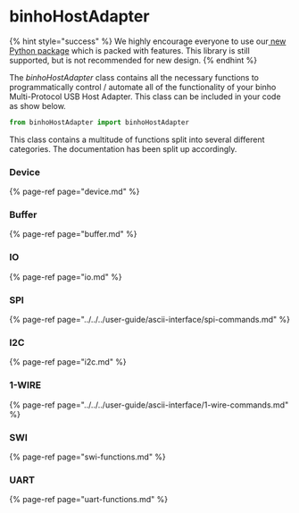 # binhoHostAdapter

{% hint style="success" %}
We highly encourage everyone to use our[ new Python package](https://support.binho.io/python-libraries/binho-python-package) which is packed with features. This library is still supported, but is not recommended for new design.
{% endhint %}

The _binhoHostAdapter_ class contains all the necessary functions to programmatically control / automate all of the functionality of your binho Multi-Protocol USB Host Adapter. This class can be included in your code as show below.

```python
from binhoHostAdapter import binhoHostAdapter
```

This class contains a multitude of functions split into several different categories. The documentation has been split up accordingly.

### Device

{% page-ref page="device.md" %}

### Buffer

{% page-ref page="buffer.md" %}

### IO

{% page-ref page="io.md" %}

### SPI

{% page-ref page="../../../user-guide/ascii-interface/spi-commands.md" %}

### I2C

{% page-ref page="i2c.md" %}

### 1-WIRE

{% page-ref page="../../../user-guide/ascii-interface/1-wire-commands.md" %}

### SWI

{% page-ref page="swi-functions.md" %}

### UART

{% page-ref page="uart-functions.md" %}

